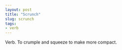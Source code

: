 ```yaml
---
layout: post
title: "Scrunch"
slug: scrunch
tags:
- verb
---
```


Verb. To crumple and squeeze to make more compact.
